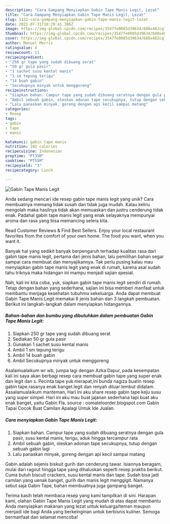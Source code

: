 ```yaml
---
description: "Cara Gampang Menyiapkan Gabin Tape Manis Legit, Lezat"
title: "Cara Gampang Menyiapkan Gabin Tape Manis Legit, Lezat"
slug: 1132-cara-gampang-menyiapkan-gabin-tape-manis-legit-lezat
date: 2021-07-31T10:29:41.386Z
image: https://img-global.cpcdn.com/recipes/3547fe0085d39634/680x482cq70/gabin-tape-manis-legit-foto-resep-utama.jpg
thumbnail: https://img-global.cpcdn.com/recipes/3547fe0085d39634/680x482cq70/gabin-tape-manis-legit-foto-resep-utama.jpg
cover: https://img-global.cpcdn.com/recipes/3547fe0085d39634/680x482cq70/gabin-tape-manis-legit-foto-resep-utama.jpg
author: Manuel Morris
ratingvalue: 4
reviewcount: 11
recipeingredient:
- "250 gr tape yang sudah dibuang serat"
- "50 gr gula pasir"
- "1 sachet susu kental manis"
- "1 sm tepung terigu"
- "14 buah gabin"
- "Secukupnya minyak untuk menggoreng"
recipeinstructions:
- "Siapkan bahan. Campur tape yang sudah dibuang seratnya dengan gula pasir, susu kental manis, terigu, aduk hingga tercampur rata"
- "Ambil sebuah gabin, oleskan adonan tape secukupnya, tutup dengan sebuah gabin lagi"
- "Lalu panaskan minyak, goreng dengan api kecil sampai matang"
categories:
- Resep
tags:
- gabin
- tape
- manis

katakunci: gabin tape manis 
nutrition: 102 calories
recipecuisine: Indonesian
preptime: "PT35M"
cooktime: "PT55M"
recipeyield: "3"
recipecategory: Lunch

---
```



![Gabin Tape Manis Legit](https://img-global.cpcdn.com/recipes/3547fe0085d39634/680x482cq70/gabin-tape-manis-legit-foto-resep-utama.jpg)

Anda sedang mencari ide resep gabin tape manis legit yang unik? Cara membuatnya memang tidak susah dan tidak juga mudah. Kalau keliru mengolah maka hasilnya tidak akan memuaskan dan justru cenderung tidak enak. Padahal gabin tape manis legit yang enak selayaknya mempunyai aroma dan rasa yang bisa memancing selera kita.

Read Customer Reviews &amp; Find Best Sellers. Enjoy your local restaurant favorites from the comfort of your own home. The food you want, when you want it.

Banyak hal yang sedikit banyak berpengaruh terhadap kualitas rasa dari gabin tape manis legit, pertama dari jenis bahan, lalu pemilihan bahan segar sampai cara membuat dan menyajikannya. Tak perlu pusing kalau mau menyiapkan gabin tape manis legit yang enak di rumah, karena asal sudah tahu triknya maka hidangan ini mampu menjadi sajian spesial.


Nah, kali ini kita coba, yuk, siapkan gabin tape manis legit sendiri di rumah. Tetap dengan bahan yang sederhana, sajian ini bisa memberi manfaat untuk membantu menjaga kesehatan tubuhmu sekeluarga. Anda dapat membuat Gabin Tape Manis Legit memakai 6 jenis bahan dan 3 langkah pembuatan. Berikut ini langkah-langkah dalam menyiapkan hidangannya.

<!--inarticleads1-->

##### Bahan-bahan dan bumbu yang dibutuhkan dalam pembuatan Gabin Tape Manis Legit:

1. Siapkan 250 gr tape yang sudah dibuang serat
1. Sediakan 50 gr gula pasir
1. Gunakan 1 sachet susu kental manis
1. Ambil 1 sm tepung terigu
1. Ambil 14 buah gabin
1. Ambil Secukupnya minyak untuk menggoreng


Asalamualaikum wr wb, jumpa lagi dengan Azka Dapur, pada kesempatan kali ini saya akan berbagi resep cara membuat gabin tape yang super enak dan legit dan s. Pecinta tape yuk merapat,ini bunda nagiza buatin resep gabin tape.rasanya enak banget.legit dan renyah diluar lembut didalam. Assalamualaikum manteman, Hari ini aku share resep gabin tape keju susu yang super simpel. Hari ini aku mau buat jajanan sederhana tapi buat aku enak banget, yaitu Gabin Fla. source : oomateloorder.blogspot.com Gabin Tapai Cocok Buat Camilan Apalagi Untuk Ide Jualan. 

<!--inarticleads2-->

##### Cara menyiapkan Gabin Tape Manis Legit:

1. Siapkan bahan. Campur tape yang sudah dibuang seratnya dengan gula pasir, susu kental manis, terigu, aduk hingga tercampur rata
1. Ambil sebuah gabin, oleskan adonan tape secukupnya, tutup dengan sebuah gabin lagi
1. Lalu panaskan minyak, goreng dengan api kecil sampai matang


Gabin adalah sejenis biskuit gurih dan cenderung tawar. Isiannya beragam, mulai dari ragout hingga tape yang dihaluskan seperti resep praktis berikut. Cuma butuh biscuit crackers, susu kental manis dan tape. Sudah bisa jadi camilan yang uenak banget, gurih dan manis legit menggigit. Namanya sebut saja Gabin Tape, bahan membuatnya juga gampang banget. 

Terima kasih telah membaca resep yang kami tampilkan di sini. Harapan kami, olahan Gabin Tape Manis Legit yang mudah di atas dapat membantu Anda menyiapkan makanan yang lezat untuk keluarga/teman maupun menjadi ide bagi Anda yang berkeinginan untuk berbisnis kuliner. Semoga bermanfaat dan selamat mencoba!
